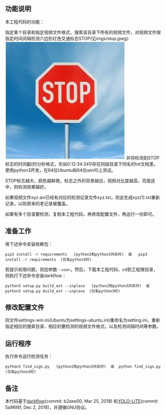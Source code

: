 ## 功能说明

本工程代码的功能：

指定某个目录和指定视频文件格式，搜索该目录下所有的视频文件，对视频文件按指定时间间隔检测六边形红色交通标志STOP(见imgs/stop.jpeg):
![image](https://github.com/ZivenMan/DetectStopSign/blob/master/imgs/stop.jpeg)
并将检测到STOP标志的时间戳(时分秒格式，形如0:12:34.341)存在同级目录下同名的txt文档里。使用python3开发，在64位Ubuntu和64位win10上测试。

STOP标志越大，颜色越鲜艳，标志之外的背景越白，视频对比度越高，亮度适中，则检测效果越好。

如果视频文件xyz.avi已经有对应的检测记录文件xyz.txt，则会生成xyz(1).txt重新记录，以防原来的老记录被覆盖。

如果有多个目录要检测，复制本工程代码，再修改配置文件，再运行一份即可。

## 准备工作
用下述命令安装依赖包：
```
pip3 install -r requirements   (python2和python3共存时)  或   pip3 install -r requirements  (仅有python3时)
```
若提示权限问题，则加参数`--user`。然后，下载本工程代码，cd到工程根目录，则执行下述命令安装darkflow：
```
python3 setup.py build_ext --inplace   (python2和python3共存时)  或  python3 setup.py build_ext --inplace  (仅有python3时)
```

## 修改配置文件
将文件settings-win.ini(Ubuntu为settings-ubuntu.ini)重命名为setting.ini，重新指定相应的搜索目录、相应的要检测的视频文件格式，以及检测间隔时间等参数。

## 运行程序
执行命令运行检测任务：
```
python3 find_sign.py   (python2和python3共存时)  或  python find_sign.py  (仅有python3时)
```

## 备注
本代码基于[darkflow](https://github.com/thtrieu/darkflow)(commit: b2aee00, Mar 25, 2018)
和[YOLO-LITE](https://github.com/reu2018DL/YOLO-LITE)(commit: 5a96f4f, Dec 2, 2018)，并遵循GNU协议。

